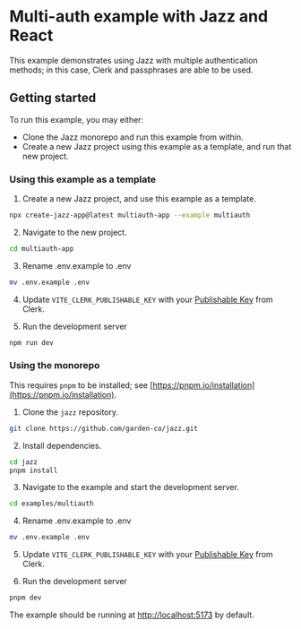 # Multi-auth example with Jazz and React

This example demonstrates using Jazz with multiple authentication methods; in this case, Clerk and passphrases are able to be used.

## Getting started

To run this example, you may either:

- Clone the Jazz monorepo and run this example from within.
- Create a new Jazz project using this example as a template, and run that new project.

### Using this example as a template

1. Create a new Jazz project, and use this example as a template.

```bash
npx create-jazz-app@latest multiauth-app --example multiauth
```

2. Navigate to the new project.

```bash
cd multiauth-app
```

3. Rename .env.example to .env

```bash
mv .env.example .env
```

4. Update `VITE_CLERK_PUBLISHABLE_KEY` with your [Publishable Key](https://clerk.com/docs/deployments/clerk-environment-variables#clerk-publishable-and-secret-keys) from Clerk.

5. Run the development server

```bash
npm run dev
```

### Using the monorepo

This requires `pnpm` to be installed; see [https://pnpm.io/installation](https://pnpm.io/installation).

1. Clone the `jazz` repository.

```bash
git clone https://github.com/garden-co/jazz.git
```

2. Install dependencies.

```bash
cd jazz
pnpm install
```

3. Navigate to the example and start the development server.

```bash
cd examples/multiauth
```

4. Rename .env.example to .env

```bash
mv .env.example .env
```

5. Update `VITE_CLERK_PUBLISHABLE_KEY` with your [Publishable Key](https://clerk.com/docs/deployments/clerk-environment-variables#clerk-publishable-and-secret-keys) from Clerk.

6. Run the development server

```bash
pnpm dev
```

The example should be running at [http://localhost:5173](http://localhost:5173) by default.
